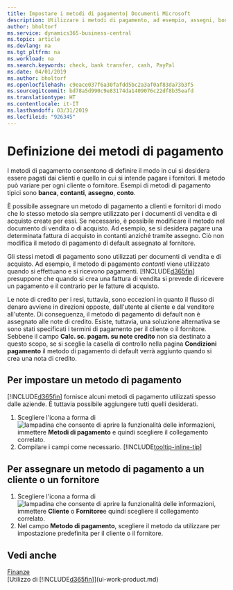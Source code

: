 ```yaml
---
title: Impostare i metodi di pagamento| Documenti Microsoft
description: Utilizzare i metodi di pagamento, ad esempio, assegni, bonifici, contanti o PayPal, per definire le modalità di pagamento di fatture di vendita e di acquisto.
author: bholtorf
ms.service: dynamics365-business-central
ms.topic: article
ms.devlang: na
ms.tgt_pltfrm: na
ms.workload: na
ms.search.keywords: check, bank transfer, cash, PayPal
ms.date: 04/01/2019
ms.author: bholtorf
ms.openlocfilehash: c9eace037f6a30fafdd5bc2a3af0af83da73b3f5
ms.sourcegitcommit: bd78a5d990c9e83174da1409076c22df8b35eafd
ms.translationtype: HT
ms.contentlocale: it-IT
ms.lasthandoff: 03/31/2019
ms.locfileid: "926345"
---
```

# <a name="defining-payment-methods"></a>Definizione dei metodi di pagamento
I metodi di pagamento consentono di definire il modo in cui si desidera essere pagati dai clienti e quello in cui si intende pagare i fornitori. Il metodo può variare per ogni cliente o fornitore. Esempi di metodi di pagamento tipici sono **banca**, **contanti**, **assegno**, **conto**. 

È possibile assegnare un metodo di pagamento a clienti e fornitori di modo che lo stesso metodo sia sempre utilizzato per i documenti di vendita e di acquisto create per essi. Se necessario, è possibile modificare il metodo nel documento di vendita o di acquisto. Ad esempio, se si desidera pagare una determinata fattura di acquisto in contanti anziché tramite assegno. Ciò non modifica il metodo di pagamento di default assegnato al fornitore.

Gli stessi metodi di pagamento sono utilizzati per documenti di vendita e di acquisto. Ad esempio, il metodo di pagamento _contanti_ viene utilizzato quando si effettuano e si ricevono pagamenti. [!INCLUDE[d365fin](includes/d365fin_md.md)] presuppone che quando si crea una fattura di vendita si prevede di ricevere un pagamento e il contrario per le fatture di acquisto. 

Le note di credito per i resi, tuttavia, sono eccezioni in quanto il flusso di denaro avviene in direzioni opposte, dall'utente al cliente e dal venditore all'utente. Di conseguenza, il metodo di pagamento di default non è assegnato alle note di credito. Esiste, tuttavia, una soluzione alternativa se sono stati specificati i termini di pagamento per il cliente o il fornitore. Sebbene il campo **Calc. sc. pagam. su note credito** non sia destinato a questo scopo, se si sceglie la casella di controllo nella pagina **Condizioni pagamento** il metodo di pagamento di default verrà aggiunto quando si crea una nota di credito.

## <a name="to-set-up-a-payment-method"></a>Per impostare un metodo di pagamento
[!INCLUDE[d365fin](includes/d365fin_md.md)] fornisce alcuni metodi di pagamento utilizzati spesso dalle aziende. È tuttavia possibile aggiungere tutti quelli desiderati.

1. Scegliere l'icona a forma di ![lampadina che consente di aprire la funzionalità delle informazioni](media/ui-search/search_small.png "Informazioni sull'operazione che si desidera eseguire"), immettere **Metodi di pagamento** e quindi scegliere il collegamento correlato.
2. Compilare i campi come necessario. [!INCLUDE[tooltip-inline-tip](includes/tooltip-inline-tip_md.md)]

## <a name="to-assign-a-payment-method-to-a-customer-or-vendor"></a>Per assegnare un metodo di pagamento a un cliente o un fornitore
1. Scegliere l'icona a forma di ![lampadina che consente di aprire la funzionalità delle informazioni](media/ui-search/search_small.png "Informazioni sull'operazione che si desidera eseguire"), immettere **Cliente** o **Fornitore**e quindi scegliere il collegamento correlato.
2. Nel campo **Metodo di pagamento**, scegliere il metodo da utilizzare per impostazione predefinita per il cliente o il fornitore.

## <a name="see-also"></a>Vedi anche
[Finanze](finance.md)  
[Utilizzo di [!INCLUDE[d365fin](includes/d365fin_md.md)]](ui-work-product.md)  
